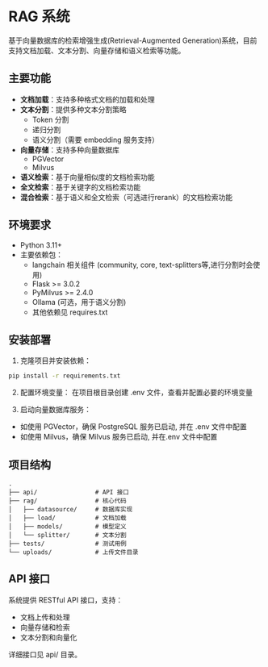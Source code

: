 # RAG 系统

基于向量数据库的检索增强生成(Retrieval-Augmented Generation)系统，目前支持文档加载、文本分割、向量存储和语义检索等功能。

## 主要功能

- **文档加载**：支持多种格式文档的加载和处理
- **文本分割**：提供多种文本分割策略
  - Token 分割
  - 递归分割
  - 语义分割（需要 embedding 服务支持）
- **向量存储**：支持多种向量数据库
  - PGVector
  - Milvus
- **语义检索**：基于向量相似度的文档检索功能
- **全文检索**：基于关键字的文档检索功能
- **混合检索**：基于语义和全文检索（可选进行rerank）的文档检索功能
## 环境要求

- Python 3.11+
- 主要依赖包：
  - langchain 相关组件 (community, core, text-splitters等,进行分割时会使用)
  - Flask >= 3.0.2
  - PyMilvus >= 2.4.0
  - Ollama (可选，用于语义分割)
  - 其他依赖见 requires.txt

## 安装部署

1. 克隆项目并安装依赖：
```bash
pip install -r requirements.txt
```

2. 配置环境变量：
在项目根目录创建 .env 文件，查看并配置必要的环境变量

3. 启动向量数据库服务：
- 如使用 PGVector，确保 PostgreSQL 服务已启动, 并在 .env 文件中配置
- 如使用 Milvus，确保 Milvus 服务已启动, 并在.env 文件中配置

## 项目结构

```
.
├── api/                # API 接口
├── rag/                # 核心代码
│   ├── datasource/     # 数据库实现
│   ├── load/           # 文档加载
│   ├── models/         # 模型定义
│   └── splitter/       # 文本分割
├── tests/              # 测试用例
└── uploads/            # 上传文件目录
```

## API 接口

系统提供 RESTful API 接口，支持：
- 文档上传和处理
- 向量存储和检索
- 文本分割和向量化

详细接口见 api/ 目录。
